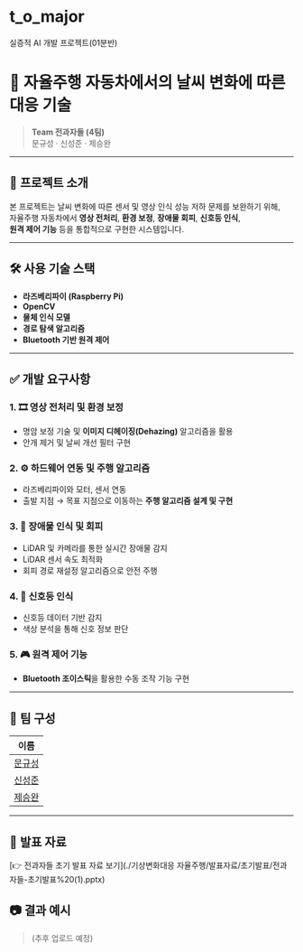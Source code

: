 # t_o_major
실증적 AI 개발 프로젝트(01분반)

# 🚗 자율주행 자동차에서의 날씨 변화에 따른 대응 기술

> **Team 전과자들 (4팀)**  
> 문규성 · 신성준 · 제승완

---

## 📌 프로젝트 소개

본 프로젝트는 날씨 변화에 따른 센서 및 영상 인식 성능 저하 문제를 보완하기 위해,  
자율주행 자동차에서 **영상 전처리**, **환경 보정**, **장애물 회피**, **신호등 인식**,  
**원격 제어 기능** 등을 통합적으로 구현한 시스템입니다.

---

## 🛠️ 사용 기술 스택

- **라즈베리파이 (Raspberry Pi)**
- **OpenCV**
- **물체 인식 모델**
- **경로 탐색 알고리즘**
- **Bluetooth 기반 원격 제어**

---

## ✅ 개발 요구사항

### 1. 🎞️ 영상 전처리 및 환경 보정
- 명암 보정 기술 및 **이미지 디헤이징(Dehazing)** 알고리즘을 활용
- 안개 제거 및 날씨 개선 필터 구현

### 2. ⚙️ 하드웨어 연동 및 주행 알고리즘
- 라즈베리파이와 모터, 센서 연동
- 출발 지점 → 목표 지점으로 이동하는 **주행 알고리즘 설계 및 구현**

### 3. 🚧 장애물 인식 및 회피
- LiDAR 및 카메라를 통한 실시간 장애물 감지
- LiDAR 센서 속도 최적화
- 회피 경로 재설정 알고리즘으로 안전 주행

### 4. 🚦 신호등 인식
- 신호등 데이터 기반 감지
- 색상 분석을 통해 신호 정보 판단

### 5. 🎮 원격 제어 기능
- **Bluetooth 조이스틱**을 활용한 수동 조작 기능 구현

---

## 👥 팀 구성

| 이름     | 
|----------|
| [문규성](https://github.com/moon-moon1)   | 
| [신성준](https://github.com/tls5657)   | 
| [제승완](https://github.com/Jeseungwan)   | 

---

## 📑 발표 자료

[👉 전과자들 초기 발표 자료 보기](./기상변화대응 자율주행/발표자료/초기발표/전과자들-초기발표%20(1).pptx)



## 📷 결과 예시

> (추후 업로드 예정)
